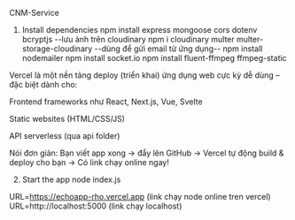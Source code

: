 CNM-Service
1. Install dependencies
npm install express mongoose cors dotenv bcryptjs 
--lưu ảnh trên cloudinary
npm i cloudinary multer multer-storage-cloudinary
 --dùng để gửi email từ ứng dụng--
npm install nodemailer
npm install socket.io
npm install fluent-ffmpeg ffmpeg-static


Vercel là một nền tảng deploy (triển khai) ứng dụng web cực kỳ dễ dùng – đặc biệt dành cho:

Frontend frameworks như React, Next.js, Vue, Svelte

Static websites (HTML/CSS/JS)

API serverless (qua api folder)

Nói đơn giản: Bạn viết app xong → đẩy lên GitHub → Vercel tự động build & deploy cho bạn → Có link chạy online ngay!





2. Start the app
node index.js

URL=https://echoapp-rho.vercel.app (link chạy node online tren vercel)
URL=http://localhost:5000 (link chạy localhost)






